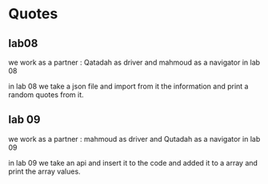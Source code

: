 # Quotes

## lab08

 we work as a partner : Qatadah as driver and mahmoud as a navigator in lab 08 

in lab 08 we take a json file and import from it the information and print a random quotes from it. 


## lab 09 

we work as a partner : mahmoud as driver and Qutadah as a navigator in lab 09

in lab 09 we take an api and insert it to the code and added it to a array and print the array values. 

